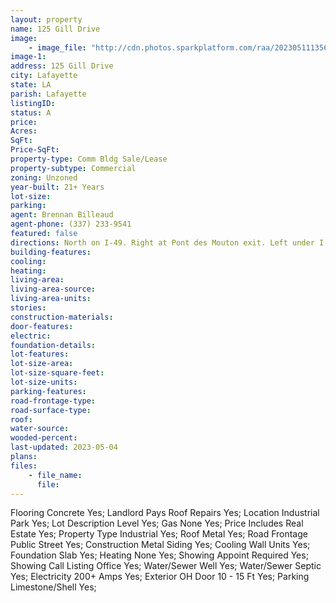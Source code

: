 ```yaml
---
layout: property
name: 125 Gill Drive
image:
    - image_file: "http://cdn.photos.sparkplatform.com/raa/20230511135627607649000000.jpg"
image-1:
address: 125 Gill Drive
city: Lafayette
state: LA
parish: Lafayette
listingID: 
status: A
price: 
Acres: 
SqFt: 
Price-SqFt: 
property-type: Comm Bldg Sale/Lease
property-subtype: Commercial
zoning: Unzoned
year-built: 21+ Years
lot-size: 
parking: 
agent: Brennan Billeaud
agent-phone: (337) 233-9541
featured: false
directions: North on I-49. Right at Pont des Mouton exit. Left under I-49 approx 1/4 mile to Left on Gill Drive. The property will be on the Left toward the end of Gill Drive.
building-features: 
cooling: 
heating: 
living-area: 
living-area-source: 
living-area-units: 
stories: 
construction-materials: 
door-features: 
electric: 
foundation-details: 
lot-features: 
lot-size-area: 
lot-size-square-feet: 
lot-size-units: 
parking-features: 
road-frontage-type: 
road-surface-type: 
roof: 
water-source: 
wooded-percent: 
last-updated: 2023-05-04
plans: 
files:
    - file_name:
      file:
---
```

Flooring	Concrete	Yes;
Landlord Pays	Roof Repairs	Yes;
Location	Industrial Park	Yes;
Lot Description	Level	Yes;
Gas	None	Yes;
Price Includes	Real Estate	Yes;
Property Type	Industrial	Yes;
Roof	Metal	Yes;
Road Frontage	Public Street	Yes;
Construction	Metal Siding	Yes;
Cooling	Wall Units	Yes;
Foundation	Slab	Yes;
Heating	None	Yes;
Showing	Appoint Required	Yes;
Showing	Call Listing Office	Yes;
Water/Sewer	Well	Yes;
Water/Sewer	Septic	Yes;
Electricity	200+ Amps	Yes;
Exterior	OH Door 10 - 15 Ft	Yes;
Parking	Limestone/Shell	Yes;

